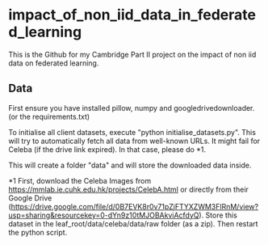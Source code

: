 # impact_of_non_iid_data_in_federated_learning
This is the Github for my Cambridge Part II project on the impact of non iid data on federated learning.


## Data

First ensure you have installed pillow, numpy and googledrivedownloader. (or the requirements.txt)

To initialise all client datasets, execute "python initialise_datasets.py".
This will try to automatically fetch all data from well-known URLs. It might fail for Celeba (if the drive link expired). 
In that case, please do *1.

This will create a folder "data" and will store the downloaded data inside.

*1
First, download the Celeba Images from https://mmlab.ie.cuhk.edu.hk/projects/CelebA.html or directly from their Google Drive (https://drive.google.com/file/d/0B7EVK8r0v71pZjFTYXZWM3FlRnM/view?usp=sharing&resourcekey=0-dYn9z10tMJOBAkviAcfdyQ). Store this dataset in the leaf_root/data/celeba/data/raw folder (as a zip). Then restart the python script.
